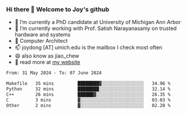 ### Hi there 👋 Welcome to Joy's github

- 🔭 I’m currently a PhD candidate at University of Michigan Ann Arbor
- 🌱 I’m currently working with Prof. Satish Narayanasamy on trusted hardware and systems
- 👯 Computer Architect
- 📫 joydong [AT] umich.edu is the mailbox I check most often
- 😄 also know as jiao_chew
- 💬 read more at [my website](https://joydddd.github.io/)
<!--START_SECTION:waka-->

```txt
From: 31 May 2024 - To: 07 June 2024

Makefile   35 mins         ████████▓░░░░░░░░░░░░░░░░   34.96 %
Python     32 mins         ████████░░░░░░░░░░░░░░░░░   32.14 %
C++        26 mins         ██████▓░░░░░░░░░░░░░░░░░░   26.35 %
C          3 mins          ▓░░░░░░░░░░░░░░░░░░░░░░░░   03.03 %
Other      2 mins          ▓░░░░░░░░░░░░░░░░░░░░░░░░   02.20 %
```

<!--END_SECTION:waka-->
